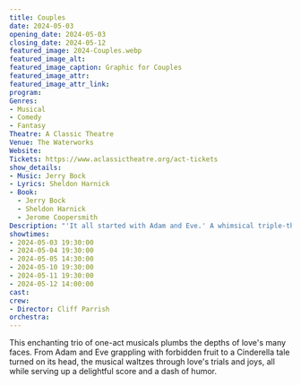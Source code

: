 ```yaml
---
title: Couples
date: 2024-05-03
opening_date: 2024-05-03
closing_date: 2024-05-12
featured_image: 2024-Couples.webp
featured_image_alt: 
featured_image_caption: Graphic for Couples
featured_image_attr: 
featured_image_attr_link: 
program:
Genres:
- Musical
- Comedy
- Fantasy
Theatre: A Classic Theatre
Venue: The Waterworks
Website: 
Tickets: https://www.aclassictheatre.org/act-tickets
show_details: 
- Music: Jerry Bock
- Lyrics: Sheldon Harnick
- Book: 
  - Jerry Bock
  - Sheldon Harnick
  - Jerome Coopersmith
Description: "'It all started with Adam and Eve.' A whimsical triple-threat of love stories, *The Apple Tree* offers up a musical buffet of romance, temptation, and whimsy."
showtimes:
- 2024-05-03 19:30:00
- 2024-05-04 19:30:00
- 2024-05-05 14:30:00
- 2024-05-10 19:30:00
- 2024-05-11 19:30:00
- 2024-05-12 14:00:00
cast:
crew:
- Director: Cliff Parrish
orchestra:
---
```

This enchanting trio of one-act musicals plumbs the depths of love's many faces. From Adam and Eve grappling with forbidden fruit to a Cinderella tale turned on its head, the musical waltzes through love's trials and joys, all while serving up a delightful score and a dash of humor.